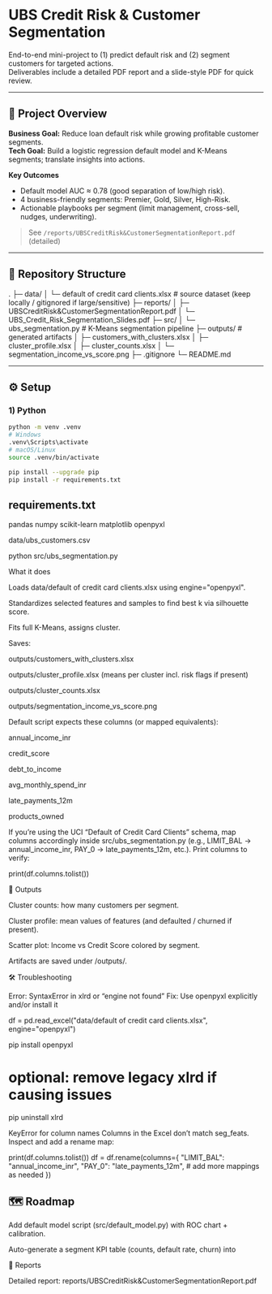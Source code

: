 # UBS Credit Risk & Customer Segmentation

End-to-end mini-project to (1) predict default risk and (2) segment customers for targeted actions.  
Deliverables include a detailed PDF report and a slide-style PDF for quick review.

---

## 🧭 Project Overview

**Business Goal:** Reduce loan default risk while growing profitable customer segments.  
**Tech Goal:** Build a logistic regression default model and K-Means segments; translate insights into actions.

**Key Outcomes**
- Default model AUC ≈ 0.78 (good separation of low/high risk).
- 4 business-friendly segments: Premier, Gold, Silver, High-Risk.
- Actionable playbooks per segment (limit management, cross-sell, nudges, underwriting).

> See `/reports/UBSCreditRisk&CustomerSegmentationReport.pdf` (detailed)  

---

## 📁 Repository Structure

.
├─ data/
│ └─ default of credit card clients.xlsx # source dataset (keep locally / gitignored if large/sensitive)
├─ reports/
│ ├─ UBSCreditRisk&CustomerSegmentationReport.pdf
│ └─ UBS_Credit_Risk_Segmentation_Slides.pdf
├─ src/
│ └─ ubs_segmentation.py # K-Means segmentation pipeline
├─ outputs/ # generated artifacts
│ ├─ customers_with_clusters.xlsx
│ ├─ cluster_profile.xlsx
│ ├─ cluster_counts.xlsx
│ └─ segmentation_income_vs_score.png
├─ .gitignore
└─ README.md


---

## ⚙️ Setup

### 1) Python
```bash
python -m venv .venv
# Windows
.venv\Scripts\activate
# macOS/Linux
source .venv/bin/activate

pip install --upgrade pip
pip install -r requirements.txt
```

## requirements.txt
pandas
numpy
scikit-learn
matplotlib
openpyxl

data/ubs_customers.csv


python src/ubs_segmentation.py

What it does

Loads data/default of credit card clients.xlsx using engine="openpyxl".

Standardizes selected features and samples to find best k via silhouette score.

Fits full K-Means, assigns cluster.

Saves:

outputs/customers_with_clusters.xlsx

outputs/cluster_profile.xlsx (means per cluster incl. risk flags if present)

outputs/cluster_counts.xlsx

outputs/segmentation_income_vs_score.png

Default script expects these columns (or mapped equivalents):

annual_income_inr

credit_score

debt_to_income

avg_monthly_spend_inr

late_payments_12m

products_owned

If you’re using the UCI “Default of Credit Card Clients” schema, map columns accordingly inside src/ubs_segmentation.py (e.g., LIMIT_BAL → annual_income_inr, PAY_0 → late_payments_12m, etc.). Print columns to verify:

print(df.columns.tolist())

🧩 Outputs

Cluster counts: how many customers per segment.

Cluster profile: mean values of features (and defaulted / churned if present).

Scatter plot: Income vs Credit Score colored by segment.

Artifacts are saved under /outputs/.

🛠️ Troubleshooting

Error: SyntaxError in xlrd or “engine not found”
Fix: Use openpyxl explicitly and/or install it

df = pd.read_excel("data/default of credit card clients.xlsx", engine="openpyxl")

pip install openpyxl
# optional: remove legacy xlrd if causing issues
pip uninstall xlrd

KeyError for column names
Columns in the Excel don’t match seg_feats. Inspect and add a rename map:

print(df.columns.tolist())
df = df.rename(columns={
    "LIMIT_BAL": "annual_income_inr",
    "PAY_0": "late_payments_12m",
    # add more mappings as needed
})

## 🗺️ Roadmap

Add default model script (src/default_model.py) with ROC chart + calibration.

Auto-generate a segment KPI table (counts, default rate, churn) into

📄 Reports

Detailed report: reports/UBSCreditRisk&CustomerSegmentationReport.pdf
